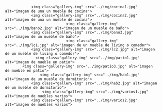                 <img class="gallery-img" src="../img/cocina1.jpg" alt="imagen de una un mueble de cocina">
                <img class="gallery-img" src="../img/cocina2.jpg" alt="imagen de una un mueble de cocina">
                                <img class="gallery-img" src="../img/bano2.jpg" alt="imagen de un mueble de baño">
                <img class="gallery-img" src="../img/bano3.jpg" alt="imagen de un mueble de baño">
                                <img class="gallery-img" src="../img/lc1.jpg" alt="imagen de un mueble de living o comedor">
                <img class="gallery-img" src="../img/lc2.jpg" alt="imagen de un mueble de living o comedor">
                  <img class="gallery-img" src="../img/patio1.jpg" alt="imagen de mueble en patio">
            <img class="gallery-img" src="../img/patio3.jpg" alt="imagen de mueble en patio">
                    <img class="gallery-img" src="../img/hab1.jpg" alt="imagen de un mueble de dormitorio">
                <img class="gallery-img" src="../img/hab2.jpg" alt="imagen de un mueble de dormitorio">
                     <img class="gallery-img" src="../img/varios1.jpg" alt="imagen de muebles varios">
                <img class="gallery-img" src="../img/varios2.jpg" alt="imagen de muebles varios">
